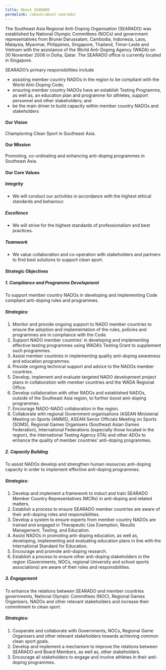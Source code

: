 ```yaml
---
title: About SEARADO
permalink: /about/about-searado/
---
```

The Southeast Asia Regional Anti-Doping Organisation (SEARADO) was established by National Olympic Committees (NOCs) and government representatives from Brunei Darussalam, Cambodia, Indonesia, Laos, Malaysia, Myanmar, Philippines, Singapore, Thailand, Timor-Leste and Vietnam with the assistance of the World Anti-Doping Agency (WADA) on 30 November 2006 in Doha, Qatar. The SEARADO office is currently located in Singapore.

SEARADO’s primary responsibilities include 
- assisting member country NADOs in the region to be compliant with the World Anti-Doping Code; 
- ensuring member country NADOs have an establish Testing Programme, as well as, an education plan and programme for athletes, support personnel and other stakeholders; and 
- be the main driver to build capacity within member country NADOs and stakeholders

#### **Our Vision** 
Championing Clean Sport in Southeast Asia. 

#### **Our Mission**
Promoting, co-ordinating and enhancing anti-doping programmes in Southeast Asia.

#### **Our Core Values**
##### **Integrity**
- We will conduct our activities in accordance with the highest ethical standards and behaviour.

##### **Excellence**
- We will strive for the highest standards of professionalism and best practices.

##### **Teamwork**
- We value collaboration and co-operation with stakeholders and partners to find best solutions to support clean sport.

#### **Strategic Objectives**
##### **1. Compliance and Programme Development**
To support member country NADOs in developing and implementing Code compliant anti-doping rules and programmes.
##### **Strategies:**
1. Monitor and provide ongoing support to NADO member countries to ensure the adoption and implementation of the rules, policies and programmes are in compliance with the Code.
2. Support NADO member countries’ in developing and implementing effective testing programmes using WADA’s Testing Grant to supplement such programmes.
3. Assist member countries in implementing quality anti-doping awareness and education programmes.
4. Provide ongoing technical support and advice to the NADOs member countries.
5. Develop, implement and evaluate targeted NADO development project plans in collaboration with member countries and the WADA Regional Office.
6. Develop collaboration with other RADOs and established NADOs, outside of the Southeast Asia region, to further boost anti-doping programmes.
7. Encourage NADO-NADO collaboration in the region.
8. Collaborate with regional Government organisations (ASEAN Ministerial Meeting on
Sports (AMMS), ASEAN Senior Officials Meeting on Sports (SOMS), Regional Games Organisers (Southeast Asian Games Federation), International Federations (especially those located in the region), the International Testing Agency (ITA) and other ADOs to enhance the quality of member countries’ anti-doping programmes.

##### **2. Capacity Building**
To assist NADOs develop and strengthen human resources anti-doping capacity in order to implement effective anti-doping programmes.
##### **Strategies:**
1. Develop and implement a framework to induct and train SEARADO Member Country Representatives (MCRs) in anti-doping and related matters.
2. Establish a process to ensure SEARADO member countries are aware of their anti-doping roles and responsibilities.
3. Develop a system to ensure experts from member country NADOs are trained and engaged in Therapeutic Use Exemption, Results Management, Testing, and Education.
4. Assist NADOs in promoting anti-doping education, as well as, developing, implementing and evaluating education plans in line with the International Standard for Education.
5. Encourage and promote anti-doping research.
6. Establish a process to ensure other anti-doping stakeholders in the region (Governments, NOCs, regional University and school sports associations) are aware of their roles and responsibilities.

##### **3. Engagement**
To enhance the relations between SEARADO and member countries governments, National Olympic Committees (NOC), Regional Games Organisers, NADOs and other relevant stakeholders and increase their commitment to clean sport.
##### **Strategies:**
1. Cooperate and collaborate with Governments, NOCs, Regional Game Organisers and other relevant stakeholders towards achieving common clean sport goals.
2. Develop and implement a mechanism to improve the relations between SEARADO and Board Members, as well as, other stakeholders.
3. Encourage all stakeholders to engage and involve athletes in their anti-doping programmes.
